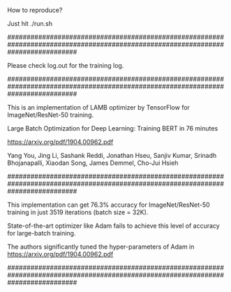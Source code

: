 How to reproduce?

Just hit ./run.sh

##################################################################################################################################

Please check log.out for the training log.

##################################################################################################################################

This is an implementation of LAMB optimizer by TensorFlow for ImageNet/ResNet-50 training.

Large Batch Optimization for Deep Learning: Training BERT in 76 minutes

https://arxiv.org/pdf/1904.00962.pdf

Yang You, Jing Li, Sashank Reddi, Jonathan Hseu, Sanjiv Kumar, Srinadh Bhojanapalli, Xiaodan Song, James Demmel, Cho-Jui Hsieh

##################################################################################################################################

This implementation can get 76.3% accuracy for ImageNet/ResNet-50 training in just 3519 iterations (batch size = 32K).

State-of-the-art optimizer like Adam fails to achieve this level of accuracy for large-batch training. 

The authors significantly tuned the hyper-parameters of Adam in https://arxiv.org/pdf/1904.00962.pdf

##################################################################################################################################
